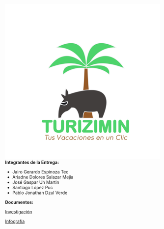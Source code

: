 ![Logo Turizimín](/Assets/TuriziminLogoNBG.png)
**Integrantes de la Entrega:**

- Jairo Gerardo Espinoza Tec
- Ariadne Dolores Salazar Mejía
- José Gaspar Uh Martin
- Santiago López Puc
- Pablo Jonathan Dzul Verde

**Documentos:**

[Investigación](/Investigación.pdf)

[Infografía](/Infografia.pdf)